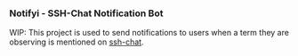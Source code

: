 ### Notifyi - SSH-Chat Notification Bot

WIP: This project is used to send notifications to users when a term they are observing is mentioned on [ssh-chat](https://github.com/shazow/ssh-chat).